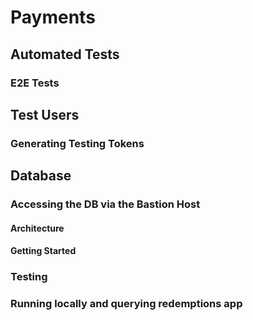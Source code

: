 # Payments

## Automated Tests

### E2E Tests

## Test Users

### Generating Testing Tokens

## Database

### Accessing the DB via the Bastion Host

#### Architecture

#### Getting Started

### Testing

### Running locally and querying redemptions app
